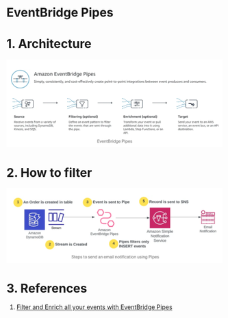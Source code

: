 <h1>EventBridge Pipes</h1>

# 1. Architecture

<img src="./images/pipes-1.png" title="pipes-1.png" width="900"/>

# 2. How to filter
<img src="./images/pipes-2.png" title="pipes-2.png" width="900"/>

# 3. References

1. [Filter and Enrich all your events with EventBridge Pipes](https://medium.com/ama-tech-blog/filter-and-enrich-all-your-events-with-eventbridge-pipes-7b48b4eb0f4b)